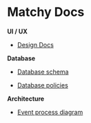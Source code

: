 # Matchy Docs

**UI / UX**

- [Design Docs](Matchy%20Docs%20457ed5cee087469ab5ff78e67bacf3b6/Design%20Docs%20c1cbcffe9aa34faa8029a4e5b2d198e3.md)

**Database**

- [Database schema](Matchy%20Docs%20457ed5cee087469ab5ff78e67bacf3b6/Database%20schema%20b298e90c20cc48378ff4ddec9734d4cc.md)

- [Database policies](Matchy%20Docs%20457ed5cee087469ab5ff78e67bacf3b6/Database%20policies%20c6cb2bfc42ff4f96a16f8133237f1535.md)

**Architecture**

- [Event process diagram](Matchy%20Docs%20457ed5cee087469ab5ff78e67bacf3b6/Event%20process%20diagram%20d8d90937c11743f2b0c44ae0885e921b.md)